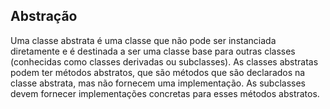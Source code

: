 
## Abstração
Uma classe abstrata é uma classe que não pode ser instanciada diretamente e é destinada a ser uma classe base para outras classes (conhecidas como classes derivadas ou subclasses). As classes abstratas podem ter métodos abstratos, que são métodos que são declarados na classe abstrata, mas não fornecem uma implementação. As subclasses devem fornecer implementações concretas para esses métodos abstratos.